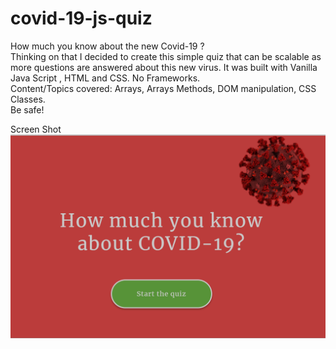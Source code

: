# covid-19-js-quiz

How much you know about the new Covid-19 ? <br>
Thinking on that I decided to create this simple quiz that can be scalable as more questions are answered about this new virus.
It was built with Vanilla Java Script , HTML and CSS. No Frameworks. <br>
Content/Topics covered: Arrays, Arrays Methods, DOM manipulation, CSS Classes.<br>
Be safe!

Screen Shot
![App](./assets/css/app.png) <br>
